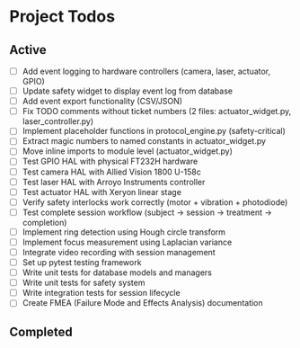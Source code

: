 # Project Todos

## Active
- [ ] Add event logging to hardware controllers (camera, laser, actuator, GPIO)
- [ ] Update safety widget to display event log from database
- [ ] Add event export functionality (CSV/JSON)
- [ ] Fix TODO comments without ticket numbers (2 files: actuator_widget.py, laser_controller.py)
- [ ] Implement placeholder functions in protocol_engine.py (safety-critical)
- [ ] Extract magic numbers to named constants in actuator_widget.py
- [ ] Move inline imports to module level (actuator_widget.py)
- [ ] Test GPIO HAL with physical FT232H hardware
- [ ] Test camera HAL with Allied Vision 1800 U-158c
- [ ] Test laser HAL with Arroyo Instruments controller
- [ ] Test actuator HAL with Xeryon linear stage
- [ ] Verify safety interlocks work correctly (motor + vibration + photodiode)
- [ ] Test complete session workflow (subject → session → treatment → completion)
- [ ] Implement ring detection using Hough circle transform
- [ ] Implement focus measurement using Laplacian variance
- [ ] Integrate video recording with session management
- [ ] Set up pytest testing framework
- [ ] Write unit tests for database models and managers
- [ ] Write unit tests for safety system
- [ ] Write integration tests for session lifecycle
- [ ] Create FMEA (Failure Mode and Effects Analysis) documentation

## Completed
